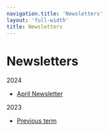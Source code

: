```yaml
---
navigation.title: 'Newsletters'
layout: 'full-width'
title: Newsletters
---
```


# Newsletters

2024

* [April Newsletter](/newsletters/2024_04)

2023

* [Previous term](/newsletters/2020)
